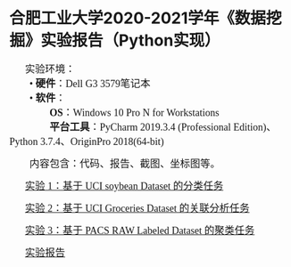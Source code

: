 # 合肥工业大学2020-2021学年《数据挖掘》实验报告（Python实现）<br>
&emsp;&emsp;<font size =4 face=宋体>实验环境：</font><br>
<font size =4 face=宋体>&emsp;&emsp;• <b>硬件</b>：Dell G3 3579笔记本<br>
&emsp;&emsp;•	<b>软件</b>：<br>
		&emsp;&emsp;&emsp;&emsp;<b>OS</b>：Windows 10 Pro N for Workstations<br>
		&emsp;&emsp;&emsp;&emsp;<b>平台工具</b>：PyCharm 2019.3.4 (Professional Edition)、Python 3.7.4、OriginPro 2018(64-bit)<br>
</font>

<font size =4 face=宋体>&emsp;&emsp;内容包含：代码、报告、截图、坐标图等。<br>
</font>


&emsp;&emsp;<font size =4 face=宋体>[实验 1：基于 UCI soybean Dataset 的分类任务](https://github.com/25thengineer/Data_Mining_Experiment/tree/master/code/H1_1)</font><br>

&emsp;&emsp;<font size =4 face=宋体>[实验 2：基于 UCI Groceries Dataset 的关联分析任务](https://github.com/25thengineer/Data_Mining_Experiment/tree/master/code/H2_2)</font><br>

&emsp;&emsp;<font size =4 face=宋体>[实验 3：基于 PACS RAW Labeled Dataset 的聚类任务](https://github.com/25thengineer/Data_Mining_Experiment/tree/master/code/H3)</font><br>

&emsp;&emsp;<font size =4 face=宋体>[实验报告](https://github.com/25thengineer/Data_Mining_Experiment/blob/master/reports/%E5%90%88%E8%82%A5%E5%B7%A5%E4%B8%9A%E5%A4%A7%E5%AD%A62020-2021%E5%AD%A6%E5%B9%B4%E3%80%8A%E6%95%B0%E6%8D%AE%E6%8C%96%E6%8E%98%E3%80%8B%E5%AE%9E%E9%AA%8C%E6%8A%A5%E5%91%8A%EF%BC%88Python%E5%AE%9E%E7%8E%B0%EF%BC%89.md)</font><br>